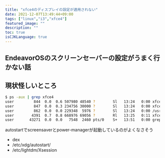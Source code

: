 ```yaml
---
title: "xfce4のディスプレイの設定が適用されない"
date: 2021-12-07T13:49:44+09:00
tags: ["linux","i3","xfce4"]
featured_image: ""
description: ""
toc: true
isCJKLanguage: true
---
```


## EndeavorOSのスクリーンセーバーの設定がうまく行かない話

## 現状怪しいところ
```sh
$ ps -aux | grep xfce4
user         844  0.0  0.6 507980 48540 ?        Sl   13:24   0:00 xfce4-power-manager
user         847  0.0  0.3 234756 30000 ?        Sl   13:24   0:00 xfce4-screensaver
user         862  0.0  0.0 229348  5976 ?        Sl   13:24   0:00 /usr/lib/xfce4/xfconf/xfconfd
user        4391  0.7  0.8 668976 69056 ?        Rl   13:25   0:11 xfce4-terminal
user       43271  0.0  0.0   7548  2460 pts/0    S+   13:51   0:00 grep --color=auto xfce4
```
autostartでscreensaverとpower-managerが起動しているのがよくなさそう
- dex
- /etc/xdg/autostart/
- /etc/lightdm/Xsession

